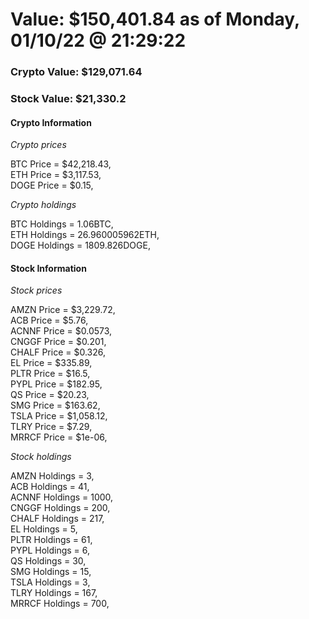 # Value: $150,401.84 as of Monday, 01/10/22 @ 21:29:22 

### Crypto Value: $129,071.64

### Stock Value: $21,330.2

#### Crypto Information 
*Crypto prices* 

BTC Price = $42,218.43,  
ETH Price = $3,117.53,  
DOGE Price = $0.15,  


*Crypto holdings* 

BTC Holdings = 1.06BTC,  
ETH Holdings = 26.960005962ETH,  
DOGE Holdings = 1809.826DOGE,  


#### Stock Information 

*Stock prices* 

AMZN Price = $3,229.72,  
ACB Price = $5.76,  
ACNNF Price = $0.0573,  
CNGGF Price = $0.201,  
CHALF Price = $0.326,  
EL Price = $335.89,  
PLTR Price = $16.5,  
PYPL Price = $182.95,  
QS Price = $20.23,  
SMG Price = $163.62,  
TSLA Price = $1,058.12,  
TLRY Price = $7.29,  
MRRCF Price = $1e-06,  


*Stock holdings* 

AMZN Holdings = 3,  
ACB Holdings = 41,  
ACNNF Holdings = 1000,  
CNGGF Holdings = 200,  
CHALF Holdings = 217,  
EL Holdings = 5,  
PLTR Holdings = 61,  
PYPL Holdings = 6,  
QS Holdings = 30,  
SMG Holdings = 15,  
TSLA Holdings = 3,  
TLRY Holdings = 167,  
MRRCF Holdings = 700,  


